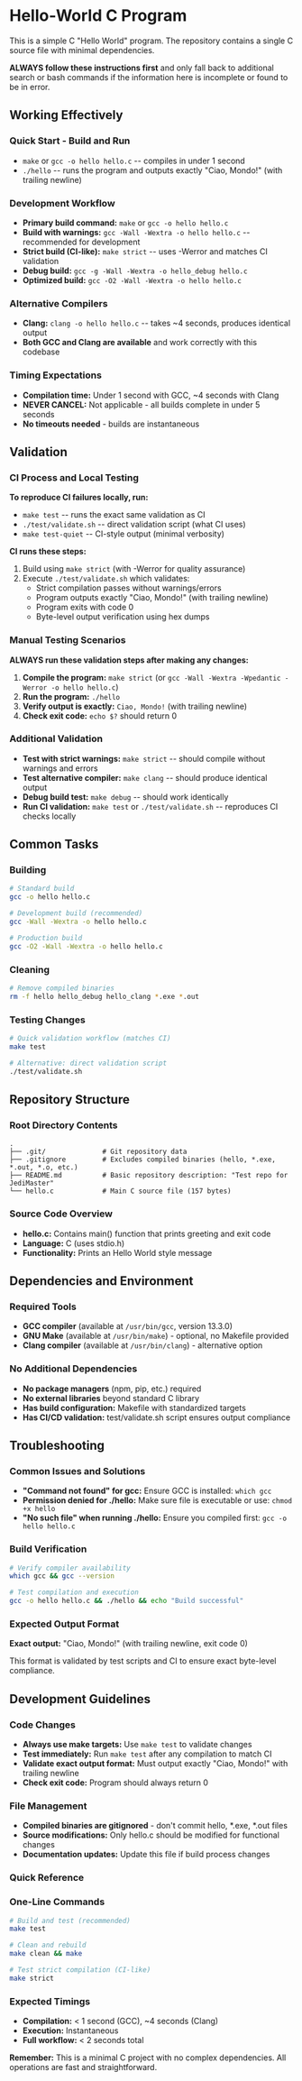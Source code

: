 # Hello-World C Program

This is a simple C "Hello World" program. The repository contains a single C source file with minimal dependencies.

**ALWAYS follow these instructions first** and only fall back to additional search or bash commands if the information here is incomplete or found to be in error.

## Working Effectively

### Quick Start - Build and Run
- `make` or `gcc -o hello hello.c` -- compiles in under 1 second
- `./hello` -- runs the program and outputs exactly "Ciao, Mondo!" (with trailing newline)

### Development Workflow
- **Primary build command:** `make` or `gcc -o hello hello.c`
- **Build with warnings:** `gcc -Wall -Wextra -o hello hello.c` -- recommended for development
- **Strict build (CI-like):** `make strict` -- uses -Werror and matches CI validation
- **Debug build:** `gcc -g -Wall -Wextra -o hello_debug hello.c`
- **Optimized build:** `gcc -O2 -Wall -Wextra -o hello hello.c`

### Alternative Compilers
- **Clang:** `clang -o hello hello.c` -- takes ~4 seconds, produces identical output
- **Both GCC and Clang are available** and work correctly with this codebase

### Timing Expectations
- **Compilation time:** Under 1 second with GCC, ~4 seconds with Clang
- **NEVER CANCEL:** Not applicable - all builds complete in under 5 seconds
- **No timeouts needed** - builds are instantaneous

## Validation

### CI Process and Local Testing
**To reproduce CI failures locally, run:**
- `make test` -- runs the exact same validation as CI
- `./test/validate.sh` -- direct validation script (what CI uses)
- `make test-quiet` -- CI-style output (minimal verbosity)

**CI runs these steps:**
1. Build using `make strict` (with -Werror for quality assurance)
2. Execute `./test/validate.sh` which validates:
   - Strict compilation passes without warnings/errors
   - Program outputs exactly "Ciao, Mondo!" (with trailing newline)
   - Program exits with code 0
   - Byte-level output verification using hex dumps

### Manual Testing Scenarios
**ALWAYS run these validation steps after making any changes:**
1. **Compile the program:** `make strict` (or `gcc -Wall -Wextra -Wpedantic -Werror -o hello hello.c`)
2. **Run the program:** `./hello`
3. **Verify output is exactly:** `Ciao, Mondo!` (with trailing newline)
4. **Check exit code:** `echo $?` should return 0

### Additional Validation
- **Test with strict warnings:** `make strict` -- should compile without warnings and errors
- **Test alternative compiler:** `make clang` -- should produce identical output
- **Debug build test:** `make debug` -- should work identically
- **Run CI validation:** `make test` or `./test/validate.sh` -- reproduces CI checks locally

## Common Tasks

### Building
```bash
# Standard build
gcc -o hello hello.c

# Development build (recommended)
gcc -Wall -Wextra -o hello hello.c

# Production build
gcc -O2 -Wall -Wextra -o hello hello.c
```

### Cleaning
```bash
# Remove compiled binaries
rm -f hello hello_debug hello_clang *.exe *.out
```

### Testing Changes
```bash
# Quick validation workflow (matches CI)
make test

# Alternative: direct validation script
./test/validate.sh
```

## Repository Structure

### Root Directory Contents
```
.
├── .git/              # Git repository data
├── .gitignore         # Excludes compiled binaries (hello, *.exe, *.out, *.o, etc.)
├── README.md          # Basic repository description: "Test repo for JediMaster"
└── hello.c            # Main C source file (157 bytes)
```

### Source Code Overview
- **hello.c:** Contains main() function that prints greeting and exit code
- **Language:** C (uses stdio.h)
- **Functionality:** Prints an Hello World style message

## Dependencies and Environment

### Required Tools
- **GCC compiler** (available at `/usr/bin/gcc`, version 13.3.0)
- **GNU Make** (available at `/usr/bin/make`) - optional, no Makefile provided
- **Clang compiler** (available at `/usr/bin/clang`) - alternative option

### No Additional Dependencies
- **No package managers** (npm, pip, etc.) required
- **No external libraries** beyond standard C library
- **Has build configuration:** Makefile with standardized targets
- **Has CI/CD validation:** test/validate.sh script ensures output compliance

## Troubleshooting

### Common Issues and Solutions
- **"Command not found" for gcc:** Ensure GCC is installed: `which gcc`
- **Permission denied for ./hello:** Make sure file is executable or use: `chmod +x hello`
- **"No such file" when running ./hello:** Ensure you compiled first: `gcc -o hello hello.c`

### Build Verification
```bash
# Verify compiler availability
which gcc && gcc --version

# Test compilation and execution
gcc -o hello hello.c && ./hello && echo "Build successful"
```

### Expected Output Format
**Exact output:** "Ciao, Mondo!" (with trailing newline, exit code 0)

This format is validated by test scripts and CI to ensure exact byte-level compliance.

## Development Guidelines

### Code Changes
- **Always use make targets:** Use `make test` to validate changes
- **Test immediately:** Run `make test` after any compilation to match CI
- **Validate exact output format:** Must output exactly "Ciao, Mondo!" with trailing newline
- **Check exit code:** Program should always return 0

### File Management
- **Compiled binaries are gitignored** - don't commit hello, *.exe, *.out files
- **Source modifications:** Only hello.c should be modified for functional changes
- **Documentation updates:** Update this file if build process changes

### Quick Reference

### One-Line Commands
```bash
# Build and test (recommended)
make test

# Clean and rebuild
make clean && make

# Test strict compilation (CI-like)
make strict
```

### Expected Timings
- **Compilation:** < 1 second (GCC), ~4 seconds (Clang)
- **Execution:** Instantaneous
- **Full workflow:** < 2 seconds total

**Remember:** This is a minimal C project with no complex dependencies. All operations are fast and straightforward.
